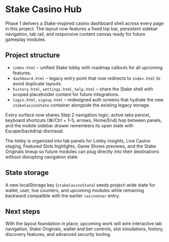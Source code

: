 # Stake Casino Hub

Phase 1 delivers a Stake-inspired casino dashboard shell across every page in this project. The layout now features a fixed top bar, persistent sidebar navigation, tab rail, and responsive content canvas ready for future gameplay modules.

## Project structure

- `index.html` – unified Stake lobby with roadmap callouts for all upcoming features.
- `dashboard.html` – legacy entry point that now redirects to `index.html` to avoid duplicate layouts.
- `history.html`, `settings.html`, `help.html` – share the Stake shell with scoped placeholder content for future integrations.
- `login.html`, `signup.html` – redesigned auth screens that hydrate the new `stakeCasinoState` container alongside the existing legacy storage.

Every surface now shares Step 2 navigation logic: active tabs persist, keyboard shortcuts (⌘/Ctrl + 1–5, arrows, Home/End) hop between panels, and the mobile sidebar drawer remembers its open state with Escape/backdrop dismissal.

The lobby is organized into tab panels for Lobby insights, Live Casino staging, Featured Slots highlights, Game Shows previews, and the Stake Originals lineup so future modules can plug directly into their destinations without disrupting navigation state.

## State storage

A new localStorage key (`stakeCasinoState`) seeds project-wide state for wallet, user, live counters, and upcoming modules while remaining backward compatible with the earlier `casinoUser` entry.

## Next steps

With the layout foundation in place, upcoming work will wire interactive tab navigation, Stake Originals, wallet and bet controls, slot simulations, history, discovery features, and advanced security tooling.
